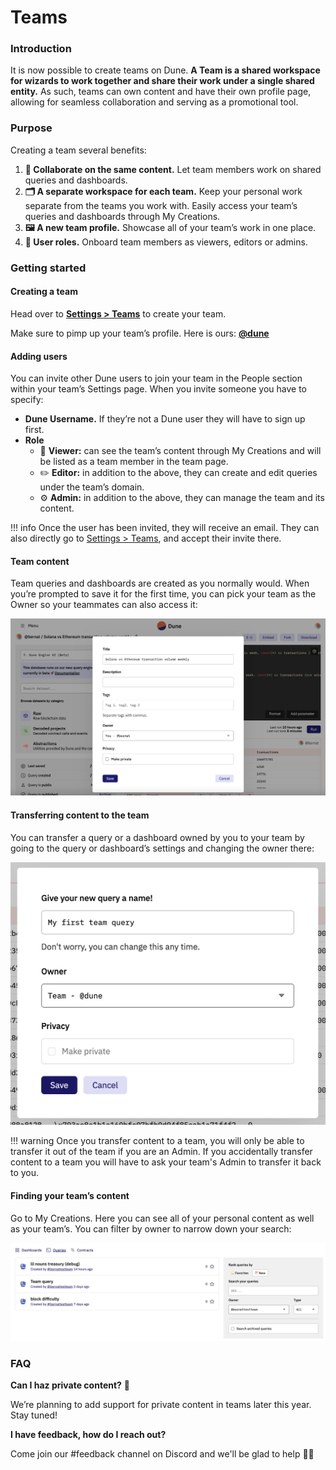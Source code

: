 # Teams



### Introduction

It is now possible to create teams on Dune. **A Team is a shared workspace for wizards to work together and share their work under a single shared entity.** As such, teams can own content and have their own profile page, allowing for seamless collaboration and serving as a promotional tool.

### Purpose

Creating a team several benefits:

1. **🤝 Collaborate on the same content.** Let team members work on shared queries and dashboards.
2. **🗂 A separate workspace for each team.** Keep your personal work separate from the teams you work with. Easily access your team’s queries and dashboards through My Creations.
3. **🖼 A new team profile.** Showcase all of your team’s work in one place.
4. **👥 User roles.** Onboard team members as viewers, editors or admins.

### Getting started

#### Creating a team

Head over to [**Settings > Teams**](https://dune.com/settings/teams) to create your team.

Make sure to pimp up your team’s profile. Here is ours: [**@dune**](https://dune.com/dune)

#### Adding users

You can invite other Dune users to join your team in the People section within your team’s Settings page. When you invite someone you have to specify:

* **Dune Username.** If they’re not a Dune user they will have to sign up first.
* **Role**
    - 👀 **Viewer:** can see the team’s content through My Creations and will be listed as a team member in the team page.
    - ✏️ **Editor:** in addition to the above, they can create and edit queries under the team’s domain.
    - ⚙️ **Admin:** in addition to the above, they can manage the team and its content.

!!! info
    Once the user has been invited, they will receive an email. They can also directly go to [Settings > Teams](https://dune.com/settings/teams), and accept their invite there.

#### Team content

Team queries and dashboards are created as you normally would. When you’re prompted to save it for the first time, you can pick your team as the Owner so your teammates can also access it:

![Team content](images/teams-1.png)

#### Transferring content to the team

You can transfer a query or a dashboard owned by you to your team by going to the query or dashboard’s settings and changing the owner there:

![Transferring content](images/teams-2.png)

!!! warning
    Once you transfer content to a team, you will only be able to transfer it out of the team if you are an Admin. If you accidentally transfer content to a team you will have to ask your team's Admin to transfer it back to you.

#### Finding your team’s content

Go to My Creations. Here you can see all of your personal content as well as your team’s. You can filter by owner to narrow down your search:

![Finding your team's content](images/teams-3.png)

### FAQ

**Can I haz private content?** 🥷

We’re planning to add support for private content in teams later this year. Stay tuned!

**I have feedback, how do I reach out?**

Come join our #feedback channel on Discord and we'll be glad to help 🙇‍♂️
